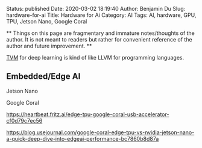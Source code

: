 Status: published
Date: 2020-03-02 18:19:40
Author: Benjamin Du
Slug: hardware-for-ai
Title: Hardware for Ai
Category: AI
Tags: AI, hardware, GPU, TPU, Jetson Nano, Google Coral

**
Things on this page are fragmentary and immature notes/thoughts of the author.
It is not meant to readers but rather for convenient reference of the author and future improvement.
**

[TVM](https://github.com/apache/incubator-tvm)
for deep learning is kind of like LLVM for programming languages.


## Embedded/Edge AI

Jetson Nano

Google Coral

https://heartbeat.fritz.ai/edge-tpu-google-coral-usb-accelerator-cf0d79c7ec56

https://blog.usejournal.com/google-coral-edge-tpu-vs-nvidia-jetson-nano-a-quick-deep-dive-into-edgeai-performance-bc7860b8d87a
